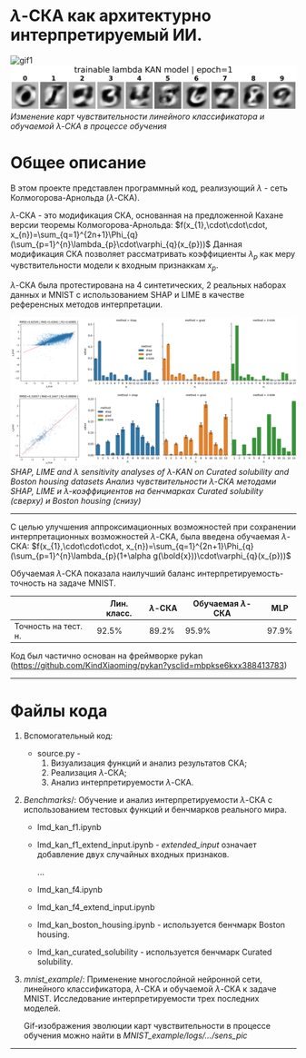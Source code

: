 # $\lambda$-СКА как архитектурно интерпретируемый ИИ.

![gif1](mnist_example\logs\MnistLR\lightning_logs\version_0\sens_pic\MnistLR.gif)
![gif2](mnist_example\logs\Mnist_tlmdSplineKAN\lightning_logs\version_0\sens_pic\tlmdSplineKAN.gif)
*Изменение карт чувствительности линейного классификатора и обучаемой $\lambda$-СКА в процессе обучения*

# Общее описание
В этом проекте представлен программный код, реализующий $\lambda$ - сеть Колмогорова-Арнольда ($\lambda$-СКА).

$\lambda$-СКА - это модификация СКА, основанная на предложенной Кахане версии теоремы Колмогорова-Арнольда:
$f(x_{1},\cdot\cdot\cdot, x_{n})=\sum_{q=1}^{2n+1}\Phi_{q}(\sum_{p=1}^{n}\lambda_{p}\cdot\varphi_{q}(x_{p}))$
Данная модификация СКА позволяет рассматривать коэффициенты $\lambda_{p}$ как меру чувствительности модели к входным признаккам $x_{p}$.

$\lambda$-СКА была протестирована на 4 синтетических, 2 реальных наборах данных и MNIST с использованием SHAP и LIME в качестве референсных методов интерпретации.

![pic1](pictures\Pic1.png)
*SHAP, LIME and $\lambda$ sensitivity analyses of $\lambda$-KAN on Curated solubility and Boston housing datasets*
*Анализ чувствительности $\lambda$-СКА методами SHAP, LIME и $\lambda$-коэффициентов на бенчмарках Curated solubility (сверху) и Boston housing (снизу)*


---
С целью улучшения аппроксимационных возможностей при сохранении интерпретационных возможностей $\lambda$-СКА, была введена обучаемая $\lambda$-СКА:
$f(x_{1},\cdot\cdot\cdot, x_{n})=\sum_{q=1}^{2n+1}\Phi_{q}(\sum_{p=1}^{n}\lambda_{p}(1+\alpha g(\bold{x}))\cdot\varphi_{q}(x_{p}))$


Обучаемая $\lambda$-СКА показала наилучший баланс интерпретируемость-точность на задаче MNIST.

|  | Лин. класс. | $\lambda$-СКА | Обучаемая $\lambda$-СКА | MLP |
|--|-------------|---------------|-------------------------|-----|
| Точность на тест. н. | 92.5% | 89.2% | 95.9% | 97.9% |


Код был частично основан на фреймворке pykan (https://github.com/KindXiaoming/pykan?ysclid=mbpkse6kxx388413783)

---
# Файлы кода

1) Вспомогательный код:
    * source.py - 
        1. Визуализация функций и анализ результатов СКА; 
        2. Реализация $\lambda$-СКА;
        3. Анализ интерпретируемости $\lambda$-СКА.


2) _Benchmarks_/: Обучение и анализ интерпретируемости $\lambda$-СКА с использованием тестовых функций и бенчмарков реального мира.
    * lmd_kan_f1.ipynb
    * lmd_kan_f1_extend_input.ipynb - _extended_input_  означает добавление двух случайных входных признаков.

        ...
    * lmd_kan_f4.ipynb
    * lmd_kan_f4_extend_input.ipynb
    * lmd_kan_boston_housing.ipynb - используется бенчмарк Boston housing.
    * lmd_kan_curated_solubility - используется бенчмарк Curated solubility.


3) _mnist_example_/: Применение многослойной нейронной сети, линейного классификатора, $\lambda$-СКА и обучаемой $\lambda$-СКА к задаче MNIST. Исследование интерпретируемости трех последних моделей.

    Gif-изображения эволюции карт чувствительности в процессе обучения можно найти в _MNIST_example/logs/.../sens_pic_
---
